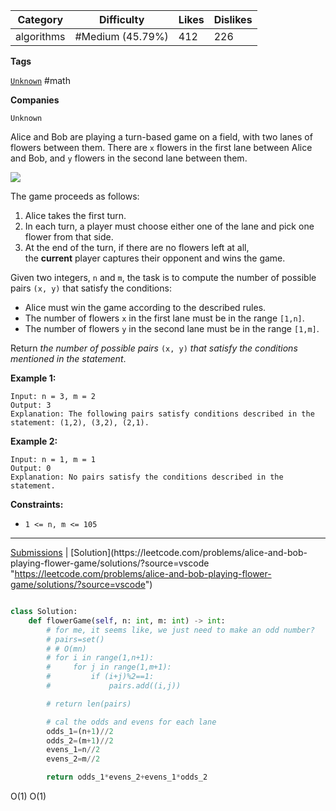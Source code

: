 
| Category   | Difficulty       | Likes | Dislikes |
| ---------- | ---------------- | ----- | -------- |
| algorithms | #Medium (45.79%) | 412   | 226      |

**Tags**

[`Unknown`](https://leetcode.com/tag/Unknown?source=vscode "https://leetcode.com/tag/Unknown?source=vscode") #math 

**Companies**

`Unknown`

Alice and Bob are playing a turn-based game on a field, with two lanes of flowers between them. There are `x` flowers in the first lane between Alice and Bob, and `y` flowers in the second lane between them.

![](https://assets.leetcode.com/uploads/2025/08/27/3021.png)

The game proceeds as follows:

1. Alice takes the first turn.
2. In each turn, a player must choose either one of the lane and pick one flower from that side.
3. At the end of the turn, if there are no flowers left at all, the **current** player captures their opponent and wins the game.

Given two integers, `n` and `m`, the task is to compute the number of possible pairs `(x, y)` that satisfy the conditions:

- Alice must win the game according to the described rules.
- The number of flowers `x` in the first lane must be in the range `[1,n]`.
- The number of flowers `y` in the second lane must be in the range `[1,m]`.

Return _the number of possible pairs_ `(x, y)` _that satisfy the conditions mentioned in the statement_.

**Example 1:**

```
Input: n = 3, m = 2
Output: 3
Explanation: The following pairs satisfy conditions described in the statement: (1,2), (3,2), (2,1).
```

**Example 2:**

```
Input: n = 1, m = 1
Output: 0
Explanation: No pairs satisfy the conditions described in the statement.
```

**Constraints:**

- `1 <= n, m <= 105`

---

[Submissions](https://leetcode.com/problems/alice-and-bob-playing-flower-game/submissions/?source=vscode "https://leetcode.com/problems/alice-and-bob-playing-flower-game/submissions/?source=vscode") | [Solution](https://leetcode.com/problems/alice-and-bob-playing-flower-game/solutions/?source=vscode "https://leetcode.com/problems/alice-and-bob-playing-flower-game/solutions/?source=vscode")


```python

class Solution:
    def flowerGame(self, n: int, m: int) -> int:
        # for me, it seems like, we just need to make an odd number?
        # pairs=set()
        # # O(mn)
        # for i in range(1,n+1):
        #     for j in range(1,m+1):
        #         if (i+j)%2==1:
        #             pairs.add((i,j))

        # return len(pairs)

        # cal the odds and evens for each lane
        odds_1=(n+1)//2
        odds_2=(m+1)//2
        evens_1=n//2
        evens_2=m//2

        return odds_1*evens_2+evens_1*odds_2

```

O(1)
O(1)